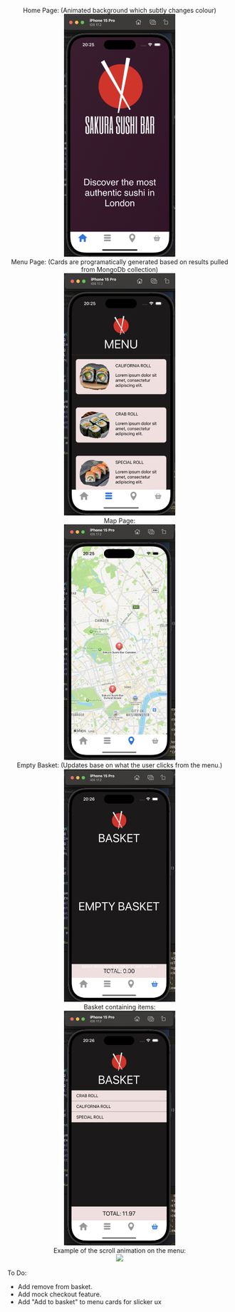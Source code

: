 <p align="center">
  Home Page: (Animated background which subtly changes colour)
</br>
<img src="screenshots/home-page.png" width="250">
</br>
Menu Page: (Cards are programatically generated based on results pulled from MongoDb collection)
</br>
<img src="screenshots/menu-page.png" width="250">
</br>
Map Page: 
</br>
<img src="screenshots/map-page.png" width="250">
</br>
Empty Basket: (Updates base on what the user clicks from the menu.)
</br>
<img src="screenshots/empty-basket.png" width="250">
</br>
Basket containing items:
</br>
<img src="screenshots/basket-full.png" width="250">
</br>
Example of the scroll animation on the menu:
</br>
<img src="screenshots/scroll-example.gif" width="250">
</br>

To Do:

- Add remove from basket.
- Add mock checkout feature.
- Add "Add to basket" to menu cards for slicker ux
  </p>
